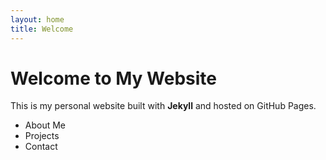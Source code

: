 ```yaml
---
layout: home
title: Welcome
---
```


# Welcome to My Website

This is my personal website built with **Jekyll** and hosted on GitHub Pages.

- About Me
- Projects
- Contact
